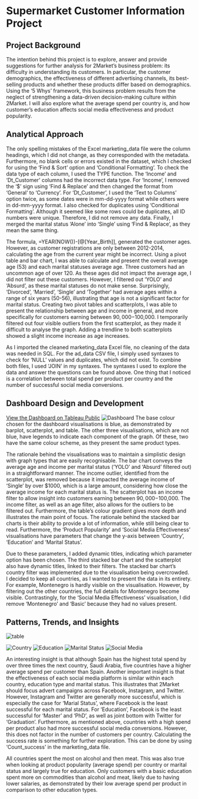 # Supermarket Customer Information Project
## Project Background 
The intention behind this project is to explore, answer and provide suggestions for further analysis for 2Market’s business problem: its difficulty in understanding its customers. In particular, the customer demographics, the effectiveness of different advertising channels, its best-selling products and whether these products differ based on demographics. Using the ‘5 Whys’ framework, this business problem results from the neglect of strengthening a data-driven decision-making culture within 2Market. I will also explore what the average spend per country is, and how customer’s education affects social media effectiveness and product popularity. 

## Analytical Approach
The only spelling mistakes of the Excel marketing_data file were the column headings, which I did not change, as they corresponded with the metadata. Furthermore, no blank cells or errors existed in the dataset, which I checked for using the ‘Find & Sort’ option and ‘Conditional Formatting’. To check the data type of each column, I used the TYPE function. The ‘Income’ and ‘Dt_Customer’ columns had the incorrect data type. For ‘Income’, I removed the ‘$’ sign using ‘Find & Replace’ and then changed the format from ‘General’ to ‘Currency’. For ‘Dt_Customer’, I used the ‘Text to Columns’ option twice, as some dates were in mm-dd-yyyy format while others were in dd-mm-yyyy format. I also checked for duplicates using ‘Conditional Formatting’. Although it seemed like some rows could be duplicates, all ID numbers were unique. Therefore, I did not remove any data. Finally, I merged the marital status ‘Alone’ into ‘Single’ using ‘Find & Replace’, as they mean the same thing. 

The formula, =YEAR(NOW())-[@[Year_Birth]], generated the customer ages. However, as customer registrations are only between 2012-2014, calculating the age from the current year might be incorrect. Using a pivot table and bar chart, I was able to calculate and present the overall average age (53) and each marital statuses average age. Three customers had an uncommon age of over 120. As these ages did not impact the average age, I did not filter out these customers. However, I filtered out ‘YOLO’ and ‘Absurd’, as these marital statuses do not make sense. Surprisingly, ‘Divorced’, ‘Married’, ‘Single’ and ‘Together’ had average ages within a range of six years (50-56), illustrating that age is not a significant factor for marital status. Creating two pivot tables and scatterplots, I was able to present the relationship between age and income in general, and more specifically for customers earning between $90,000-$100,000. I temporarily filtered out four visible outliers from the first scatterplot, as they made it difficult to analyse the graph. Adding a trendline to both scatterplots showed a slight income increase as age increases. 

As I imported the cleaned marketing_data Excel file, no cleaning of the data was needed in SQL. For the ad_data CSV file, I simply used syntaxes to check for ‘NULL’ values and duplicates, which did not exist. To combine both files, I used ‘JOIN’ in my syntaxes. The syntaxes I used to explore the data and answer the questions can be found above. One thing that I noticed is a correlation between total spend per product per country and the number of successful social media conversions.

## Dashboard Design and Development
[View the Dashboard on Tableau Public](https://public.tableau.com/app/profile/mattia.bieler/viz/SupermarketProjectDashboard/2MarketDashboard)
![Dashboard](https://github.com/Mattia-Bieler/Supermarket_Advertisement_and_Sales_Project/assets/132078605/0393f0c4-bb26-4b62-8861-b2aa06b98ab5) 
The base colour chosen for the dashboard visualisations is blue, as demonstrated by barplot, scatterplot, and table. The other three visualisations, which are not blue, have legends to indicate each component of the graph. Of these, two have the same colour scheme, as they present the same product types.

The rationale behind the visualisations was to maintain a simplistic design with graph types that are easily recognisable. The bar chart conveys the average age and income per marital status (‘YOLO’ and ‘Absurd’ filtered out) in a straightforward manner. The income outlier, identified from the scatterplot, was removed because it impacted the average income of ‘Single’ by over $1000, which is a large amount, considering how close the average income for each marital status is. The scatterplot has an income filter to allow insight into customers earning between $90,000-$100,000. The income filter, as well as an age filter, also allows for the outliers to be filtered out. Furthermore, the table’s colour gradient gives more depth and illustrates the main point of focus. The rationale behind the stacked bar charts is their ability to provide a lot of information, while still being clear to read. Furthermore, the ‘Product Popularity’ and ‘Social Media Effectiveness’ visualisations have parameters that change the y-axis between ‘Country’, ‘Education’ and ‘Marital Status’.

Due to these parameters, I added dynamic titles, indicating which parameter option has been chosen. The third stacked bar chart and the scatterplot also have dynamic titles, linked to their filters. The stacked bar chart’s country filter was implemented due to the visualisation being overcrowded. I decided to keep all countries, as I wanted to present the data in its entirety. For example, Montenegro is hardly visible on the visualisation. However, by filtering out the other countries, the full details for Montenegro become visible. Contrastingly, for the ‘Social Media Effectiveness’ visualisation, I did remove ‘Montenegro’ and ‘Basic’ because they had no values present.

## Patterns, Trends, and Insights
![table](https://github.com/Mattia-Bieler/LSE_Data_Analytics_Career_Accelerator/assets/132078605/b22b6d7d-6867-4c94-b522-1622c3d674bf)

![Country](https://github.com/Mattia-Bieler/LSE_Data_Analytics_Career_Accelerator/assets/132078605/12347b2f-4b47-489b-8194-ed141d0cdef8)
![Education](https://github.com/Mattia-Bieler/LSE_Data_Analytics_Career_Accelerator/assets/132078605/a81fc575-a393-4a18-8f04-232fa5d3a415)
![Marital Status](https://github.com/Mattia-Bieler/LSE_Data_Analytics_Career_Accelerator/assets/132078605/5f52406c-9f0d-41c0-b8a4-3e0f31c65b38)
![Social Media](https://github.com/Mattia-Bieler/LSE_Data_Analytics_Career_Accelerator/assets/132078605/1e802866-45b8-46d5-acdd-faeac11b47cf)

An interesting insight is that although Spain has the highest total spend by over three times the next country, Saudi Arabia, five countries have a higher average spend per customer than Spain. Another important insight is that the effectiveness of each social media platform is similar within each country, education type and marital status. This illustrates that 2Market should focus advert campaigns across Facebook, Instagram, and Twitter. However, Instagram and Twitter are generally more successful, which is especially the case for ‘Marial Status’, where Facebook is the least successful for each marital status. For ‘Education’, Facebook is the least successful for ‘Master’ and ‘PhD’, as well as joint bottom with Twitter for ‘Graduation’. Furthermore, as mentioned above, countries with a high spend per product also had more successful social media conversions. However, this does not factor in the number of customers per country. Calculating the success rate is something for further exploration. This can be done by using ‘Count_success’ in the marketing_data file. 

All countries spent the most on alcohol and then meat. This was also true when looking at product popularity (average spend) per country or marital status and largely true for education. Only customers with a basic education spent more on commodities than alcohol and meat, likely due to having lower salaries, as demonstrated by their low average spend per product in comparison to other education types.

